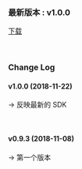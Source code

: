 ### 最新版本 : v1.0.0

[下载](https://xyuditqzezxs1008973.cdn.ntruss.com/GamePotUnity_1122.unitypackage)

<br/>

### Change Log

#### v1.0.0 (2018-11-22)

→ 反映最新的 SDK

<br/>

#### v0.9.3 (2018-11-08)

→ 第一个版本
